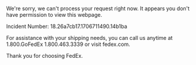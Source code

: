  	


 	

We're sorry, we can't process your request right now. It appears you don't have permission to view this webpage.


Incident Number: 18.26a7cb17.1706711490.14b1ba





For assistance with your shipping needs, you can call us anytime at 1.800.GoFedEx 1.800.463.3339 or visit fedex.com.




Thank you for choosing FedEx.